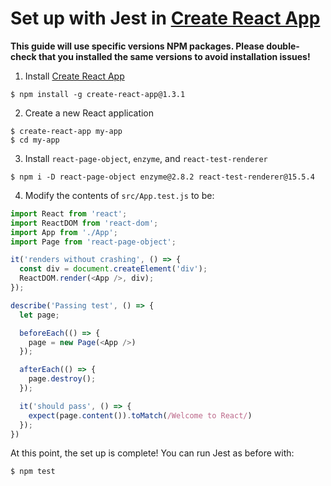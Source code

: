 # Set up with Jest in [Create React App](https://github.com/facebookincubator/create-react-app)

**This guide will use specific versions NPM packages. Please double-check that you installed the same versions to avoid installation issues!**

1. Install [Create React App](https://github.com/facebookincubator/create-react-app)

  ```
  $ npm install -g create-react-app@1.3.1
  ```

2. Create a new React application

  ```
  $ create-react-app my-app
  $ cd my-app
  ```

3. Install `react-page-object`, `enzyme`, and `react-test-renderer`

  ```
  $ npm i -D react-page-object enzyme@2.8.2 react-test-renderer@15.5.4
  ```

4. Modify the contents of `src/App.test.js` to be:

```js
import React from 'react';
import ReactDOM from 'react-dom';
import App from './App';
import Page from 'react-page-object';

it('renders without crashing', () => {
  const div = document.createElement('div');
  ReactDOM.render(<App />, div);
});

describe('Passing test', () => {
  let page;

  beforeEach(() => {
    page = new Page(<App />)
  });

  afterEach(() => {
    page.destroy();
  });

  it('should pass', () => {
    expect(page.content()).toMatch(/Welcome to React/)
  });
})
```

At this point, the set up is complete! You can run Jest as before with:

```
$ npm test
```
